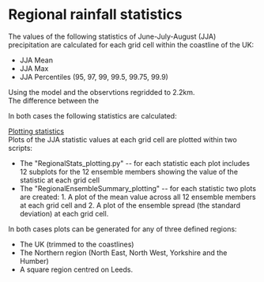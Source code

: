 # Regional rainfall statistics

The values of the following statistics of June-July-August (JJA) precipitation are calculated for each grid cell within the coastline of the UK:
* JJA Mean
* JJA Max
* JJA Percentiles (95, 97, 99, 99.5, 99.75, 99.9)

Using the model and the observtions regridded to 2.2km.  
The difference between the 

In both cases the following statistics are calculated:  

<ins> Plotting statistics </ins>  
Plots of the JJA statistic values at each grid cell are plotted within two scripts:
* The "RegionalStats_plotting.py" -- for each statistic each plot includes 12 subplots for the 12 ensemble members showing the value of the statistic at each grid cell
* The "RegionalEnsembleSummary_plotting" -- for each statistic two plots are created: 1. A plot of the mean value across all 12 ensemble members at each grid cell and 2. A plot of the ensemble spread (the standard deviation) at each grid cell.  

In both cases plots can be generated for any of three defined regions:
* The UK (trimmed to the coastlines)
* The Northern region (North East, North West, Yorkshire and the Humber)
* A square region centred on Leeds.  
